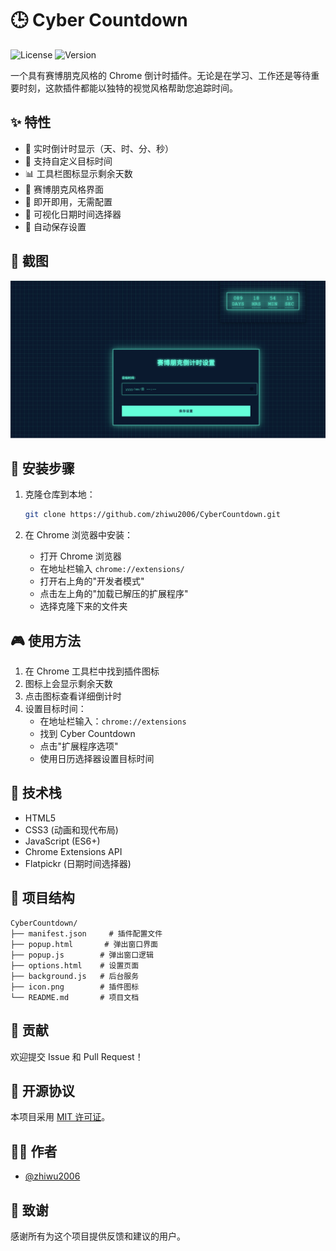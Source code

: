 # 🕒 Cyber Countdown

![License](https://img.shields.io/badge/license-MIT-blue.svg)
![Version](https://img.shields.io/badge/version-1.0.0-green.svg)

一个具有赛博朋克风格的 Chrome 倒计时插件。无论是在学习、工作还是等待重要时刻，这款插件都能以独特的视觉风格帮助您追踪时间。

## ✨ 特性

- 🎯 实时倒计时显示（天、时、分、秒）
- 🔧 支持自定义目标时间
- 📊 工具栏图标显示剩余天数
- 🎨 赛博朋克风格界面
- 🚀 即开即用，无需配置
- 📅 可视化日期时间选择器
- 💾 自动保存设置

## 📸 截图

![插件预览](screenshots/preview.png)

## 🚀 安装步骤

1. 克隆仓库到本地：
   ```bash
   git clone https://github.com/zhiwu2006/CyberCountdown.git
   ```

2. 在 Chrome 浏览器中安装：
   - 打开 Chrome 浏览器
   - 在地址栏输入 `chrome://extensions/`
   - 打开右上角的"开发者模式"
   - 点击左上角的"加载已解压的扩展程序"
   - 选择克隆下来的文件夹

## 🎮 使用方法

1. 在 Chrome 工具栏中找到插件图标
2. 图标上会显示剩余天数
3. 点击图标查看详细倒计时
4. 设置目标时间：
   - 在地址栏输入：`chrome://extensions`
   - 找到 Cyber Countdown
   - 点击"扩展程序选项"
   - 使用日历选择器设置目标时间

## 🔧 技术栈

- HTML5
- CSS3 (动画和现代布局)
- JavaScript (ES6+)
- Chrome Extensions API
- Flatpickr (日期时间选择器)

## 📁 项目结构

```
CyberCountdown/
├── manifest.json     # 插件配置文件
├── popup.html       # 弹出窗口界面
├── popup.js        # 弹出窗口逻辑
├── options.html    # 设置页面
├── background.js   # 后台服务
├── icon.png        # 插件图标
└── README.md       # 项目文档
```

## 🤝 贡献

欢迎提交 Issue 和 Pull Request！

## 📝 开源协议

本项目采用 [MIT 许可证](LICENSE)。

## 🙋‍♂️ 作者

- [@zhiwu2006](https://github.com/zhiwu2006)

## 🌟 致谢

感谢所有为这个项目提供反馈和建议的用户。
